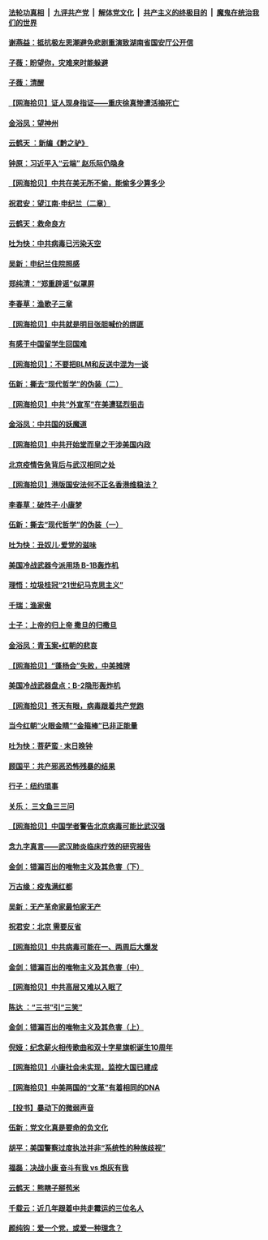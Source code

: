 ####  [法轮功真相](../../../../basic/blob/master/README.md?t=06301202) &nbsp;|&nbsp; [九评共产党](../../../../9ping.md/blob/master/README.md?t=06301202) &nbsp;|&nbsp; [解体党文化](../../../../jtdwh.md/blob/master/README.md?t=06301202)  &nbsp;|&nbsp; [共产主义的终极目的](../../../../gczydzjmd.md/blob/master/README.md?t=06301202) &nbsp;|&nbsp; [魔鬼在统治我们的世界](../../../../mgztzwmdsj.md/blob/master/README.md?t=06301202) 

#### [谢燕益：抵抗极左思潮避免悲剧重演致湖南省国安厅公开信](../pages/nsc993/n12218887.md?t=06301202) 

#### [子薇：盼望你，灾难来时能躲避](../pages/nsc993/n12218425.md?t=06301202) 

#### [子薇：清醒](../pages/nsc993/n12218396.md?t=06301202) 

#### [【网海拾贝】证人现身指证——重庆徐真惨遭活摘死亡](../pages/nsc993/n12218278.md?t=06301202) 

#### [金浴凤：望神州](../pages/nsc993/n12218049.md?t=06301202) 

#### [云鹤天 ：新编《黔之驴》](../pages/nsc993/n12218038.md?t=06301202) 

#### [钟原：习近平入“云端” 赵乐际仍隐身](../pages/nsc993/n12217720.md?t=06301202) 

#### [【网海拾贝】中共在美无所不偷，能偷多少算多少](../pages/nsc993/n12216875.md?t=06301202) 

#### [祝君安：望江南·申纪兰（二章）](../pages/nsc993/n12216556.md?t=06301202) 

#### [云鹤天：救命良方](../pages/nsc993/n12216543.md?t=06301202) 

#### [吐为快：中共病毒已污染天空](../pages/nsc993/n12215786.md?t=06301202) 

#### [吴新：申纪兰住院照感](../pages/nsc993/n12215730.md?t=06301202) 

#### [郑纯清：“郑重辟谣”似罩屏](../pages/nsc993/n12215700.md?t=06301202) 

#### [李春草：渔歌子三章](../pages/nsc993/n12215653.md?t=06301202) 

#### [【网海拾贝】中共就是明目张胆喊价的绑匪](../pages/nsc993/n12215381.md?t=06301202) 

#### [有感于中国留学生回国难](../pages/nsc993/n12212960.md?t=06301202) 

#### [【网海拾贝】：不要把BLM和反送中混为一谈](../pages/nsc993/n12213076.md?t=06301202) 

#### [伍新：撕去“现代哲学”的伪装（二）](../pages/nsc993/n12211310.md?t=06301202) 

#### [【网海拾贝】中共“外宣军”在美遭猛烈狙击](../pages/nsc993/n12211190.md?t=06301202) 

#### [金浴凤：中共国的妖魔道](../pages/nsc993/n12208163.md?t=06301202) 

#### [【网海拾贝】中共开始堂而皇之干涉美国内政](../pages/nsc993/n12205646.md?t=06301202) 

#### [北京疫情告急背后与武汉相同之处](../pages/nsc993/n12201610.md?t=06301202) 

#### [【网海拾贝】港版国安法何不正名香港维稳法？](../pages/nsc993/n12203675.md?t=06301202) 

#### [李春草：破阵子·小康梦](../pages/nsc993/n12202996.md?t=06301202) 

#### [伍新：撕去“现代哲学”的伪装（一）](../pages/nsc993/n12202666.md?t=06301202) 

#### [吐为快：丑奴儿·爱党的滋味](../pages/nsc993/n12202630.md?t=06301202) 

#### [美国冷战武器今派用场 B-1B轰炸机](../pages/nsc993/n12202368.md?t=06301202) 

#### [理悟：垃圾桂冠“21世纪马克思主义”](../pages/nsc993/n12201220.md?t=06301202) 

#### [千瑞：渔家傲](../pages/nsc993/n12201174.md?t=06301202) 

#### [士子：上帝的归上帝 撒旦的归撒旦](../pages/nsc993/n12199902.md?t=06301202) 

#### [金浴凤：青玉案•红朝的悲哀](../pages/nsc993/n12199650.md?t=06301202) 

#### [【网海拾贝】“蓬杨会”失败，中美摊牌](../pages/nsc993/n12199598.md?t=06301202) 

#### [美国冷战武器盘点：B-2隐形轰炸机](../pages/nsc993/n12199226.md?t=06301202) 

#### [【网海拾贝】苍天有眼，病毒跟着共产党跑](../pages/nsc993/n12197648.md?t=06301202) 

#### [当今红朝“火眼金睛”“金箍棒”已非正能量](../pages/nsc993/n12196834.md?t=06301202) 

#### [吐为快：菩萨蛮 · 末日晚钟](../pages/nsc993/n12196689.md?t=06301202) 

#### [顾国平：共产邪恶恐怖残暴的结果](../pages/nsc993/n12195238.md?t=06301202) 

#### [行子：纽约琐事](../pages/nsc993/n12194752.md?t=06301202) 

#### [关乐： 三文鱼三三问](../pages/nsc993/n12194626.md?t=06301202) 

#### [【网海拾贝】中国学者警告北京病毒可能比武汉强](../pages/nsc993/n12193964.md?t=06301202) 

#### [念九字真言——武汉肺炎临床疗效的研究报告](../pages/nsc993/n12190804.md?t=06301202) 

#### [金剑：错漏百出的唯物主义及其危害（下）](../pages/nsc993/n12191909.md?t=06301202) 

#### [万古缘：疫鬼满红都](../pages/nsc993/n12191847.md?t=06301202) 

#### [吴新：无产革命家最怕家无产](../pages/nsc993/n12191806.md?t=06301202) 

#### [祝君安：北京 需要反省](../pages/nsc993/n12191766.md?t=06301202) 

#### [【网海拾贝】中共病毒可能在一、两周后大爆发](../pages/nsc993/n12190517.md?t=06301202) 

#### [金剑：错漏百出的唯物主义及其危害（中）](../pages/nsc993/n12188778.md?t=06301202) 

#### [【网海拾贝】中共高层又难以入眠了](../pages/nsc993/n12188425.md?t=06301202) 

#### [陈达 ：“三书”引“三笑”](../pages/nsc993/n12187929.md?t=06301202) 

#### [金剑：错漏百出的唯物主义及其危害（上）](../pages/nsc993/n12186502.md?t=06301202) 

#### [倪娅：纪念薪火相传歌曲和双十字星旗帜诞生10周年](../pages/nsc993/n12186439.md?t=06301202) 

#### [【网海拾贝】小康社会未实现，监控大国已建成](../pages/nsc993/n12185468.md?t=06301202) 

#### [【网海拾贝】中美两国的“文革”有着相同的DNA](../pages/nsc993/n12184487.md?t=06301202) 

#### [【投书】暴动下的微弱声音](../pages/nsc993/n12183493.md?t=06301202) 

#### [伍新：党文化真是要命的负文化](../pages/nsc993/n12182742.md?t=06301202) 

#### [胡平：美国警察过度执法并非“系统性的种族歧视”](../pages/nsc993/n12182713.md?t=06301202) 

#### [福磊：决战小康 奋斗有我 vs 炮灰有我](../pages/nsc993/n12182693.md?t=06301202) 

#### [云鹤天：熊瞎子掰苞米](../pages/nsc993/n12182680.md?t=06301202) 

#### [千载云：近几年跟着中共走霉运的三位名人](../pages/nsc993/n12182649.md?t=06301202) 

#### [颜纯钩：爱一个党，或爱一种理念？](../pages/nsc993/n12182640.md?t=06301202) 

